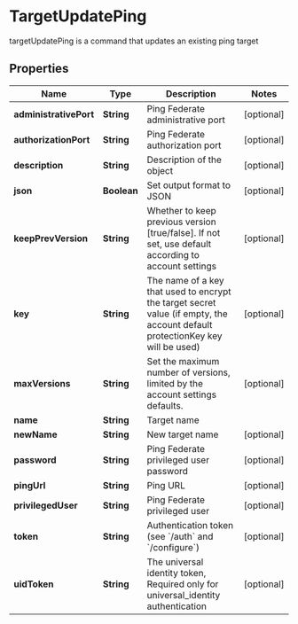 

# TargetUpdatePing

targetUpdatePing is a command that updates an existing ping target

## Properties

| Name | Type | Description | Notes |
|------------ | ------------- | ------------- | -------------|
|**administrativePort** | **String** | Ping Federate administrative port |  [optional] |
|**authorizationPort** | **String** | Ping Federate authorization port |  [optional] |
|**description** | **String** | Description of the object |  [optional] |
|**json** | **Boolean** | Set output format to JSON |  [optional] |
|**keepPrevVersion** | **String** | Whether to keep previous version [true/false]. If not set, use default according to account settings |  [optional] |
|**key** | **String** | The name of a key that used to encrypt the target secret value (if empty, the account default protectionKey key will be used) |  [optional] |
|**maxVersions** | **String** | Set the maximum number of versions, limited by the account settings defaults. |  [optional] |
|**name** | **String** | Target name |  |
|**newName** | **String** | New target name |  [optional] |
|**password** | **String** | Ping Federate privileged user password |  [optional] |
|**pingUrl** | **String** | Ping URL |  [optional] |
|**privilegedUser** | **String** | Ping Federate privileged user |  [optional] |
|**token** | **String** | Authentication token (see &#x60;/auth&#x60; and &#x60;/configure&#x60;) |  [optional] |
|**uidToken** | **String** | The universal identity token, Required only for universal_identity authentication |  [optional] |



